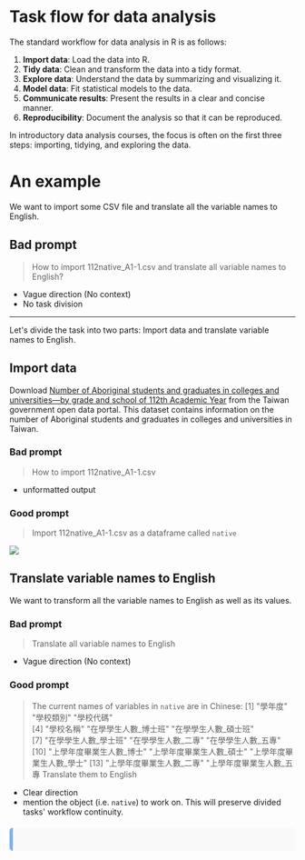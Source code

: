 # Task flow for data analysis

The standard workflow for data analysis in R is as follows:  

1. **Import data**: Load the data into R.
2. **Tidy data**: Clean and transform the data into a tidy format.
3. **Explore data**: Understand the data by summarizing and visualizing it.
4. **Model data**: Fit statistical models to the data.
5. **Communicate results**: Present the results in a clear and concise manner.
6. **Reproducibility**: Document the analysis so that it can be reproduced.

In introductory data analysis courses, the focus is often on the first three steps: importing, tidying, and exploring the data.

# An example

We want to import some CSV file and translate all the variable names to English.

## Bad prompt

>  How to import 112native_A1-1.csv and translate all variable names to English?

 - Vague direction (No context)  
 - No task division

***

Let's divide the task into two parts: Import data and translate variable names to English.

## Import data

Download [Number of Aboriginal students and graduates in colleges and universities—by grade and school of 112th Academic Year](https://data.gov.tw/dataset/33514) from the Taiwan government open data portal. This dataset contains information on the number of Aboriginal students and graduates in colleges and universities in Taiwan.

### Bad prompt

> How to import 112native_A1-1.csv

   - unformatted output

### Good prompt

> Import 112native_A1-1.csv as a dataframe called `native`

   
![](https://r4ds.hadley.nz/images/tidy-1.png)

## Translate variable names to English

We want to transform all the variable names to English as well as its values.


### Bad prompt

> Translate all variable names to English

 - Vague direction (No context)


### Good prompt

> The current names of variables in `native` are in Chinese: 
>  [1] "學年度"                  "學校類別"                "學校代碼"               
 [4] "學校名稱"                "在學學生人數_博士班"     "在學學生人數_碩士班"    
 [7] "在學學生人數_學士班"     "在學學生人數_二專"       "在學學生人數_五專"      
[10] "上學年度畢業生人數_博士" "上學年度畢業生人數_碩士" "上學年度畢業生人數_學士"
[13] "上學年度畢業生人數_二專" "上學年度畢業生人數_五專
> Translate them to English


  - Clear direction
  - mention the object (i.e. `native`) to work on. This will preserve divided tasks' workflow continuity.

<style>
.primary {
    background-color: #f9f9f9;
    padding: 20px;
    border-left: 6px solid #7db4e6;
    border-radius: 5px;
    margin: 20px 0;
}
</style>

<div class="primary">

</div>